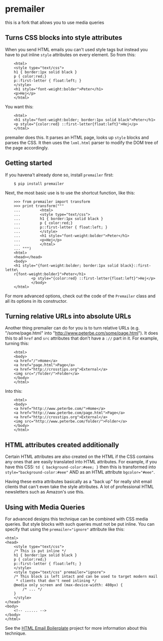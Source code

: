 premailer
=========

this is a fork that allows you to use media queries

Turns CSS blocks into style attributes
--------------------------------------

When you send HTML emails you can't used style tags but instead you
have to put inline `style` attributes on every element. So from this:

        <html>
        <style type="text/css">
        h1 { border:1px solid black }
        p { color:red;}
        p::first-letter { float:left; }
        </style>
        <h1 style="font-weight:bolder">Peter</h1>
        <p>Hej</p>
        </html>

You want this:

        <html>
        <h1 style="font-weight:bolder; border:1px solid black">Peter</h1>
        <p style="{color:red} ::first-letter{float:left}">Hej</p>
        </html>


premailer does this. It parses an HTML page, looks up `style` blocks
and parses the CSS. It then uses the `lxml.html` parser to modify the
DOM tree of the page accordingly.

Getting started
---------------

If you havena't already done so, install `premailer` first:

        $ pip install premailer

Next, the most basic use is to use the shortcut function, like this:

        >>> from premailer import transform
        >>> print transform("""
        ...         <html>
        ...         <style type="text/css">
        ...         h1 { border:1px solid black }
        ...         p { color:red;}
        ...         p::first-letter { float:left; }
        ...         </style>
        ...         <h1 style="font-weight:bolder">Peter</h1>
        ...         <p>Hej</p>
        ...         </html>
        ... """)
        <html>
        <head></head>
        <body>
        <h1 style="{font-weight:bolder; border:1px solid black}::first-lette\
        r{font-weight:bolder}">Peter</h1>
                <p style="{color:red} ::first-letter{float:left}">Hej</p>
                </body>
        </html>

For more advanced options, check out the code of the `Premailer` class
and all its options in its constructor.


Turning relative URLs into absolute URLs
----------------------------------------

Another thing premailer can do for you is to turn relative URLs (e.g.
"/some/page.html" into "http://www.peterbe.com/some/page.html"). It
does this to all `href` and `src` attributes that don't have a `://`
part in it. For example, turning this:

        <html>
        <body>
        <a href="/">Home</a>
        <a href="page.html">Page</a>
        <a href="http://crosstips.org">External</a>
        <img src="/folder/">Folder</a>
        </body>
        </html>

Into this:

        <html>
        <body>
        <a href="http://www.peterbe.com/">Home</a>
        <a href="http://www.peterbe.com/page.html">Page</a>
        <a href="http://crosstips.org">External</a>
        <img src="http://www.peterbe.com/folder/">Folder</a>
        </body>
        </html>


HTML attributes created additionally
------------------------------------

Certain HTML attributes are also created on the HTML if the CSS
contains any ones that are easily translated into HTML attributes. For
example, if you have this CSS: `td { background-color:#eee; }` then
this is transformed into `style="background-color:#eee"` AND as an
HTML attribute `bgcolor="#eee"`.

Having these extra attributes basically as a "back up" for really shit
email clients that can't even take the style attributes. A lot of
professional HTML newsletters such as Amazon's use this.


Using with Media Queries
------------------------

For advanced designs this technique can be combined with CSS media queries. But
style blocks with such queries must not be put inline. You can specify that
using the `premailer="ignore"` attribute like this:

    <html>
    <head>
        <style type="text/css">
        /* This is put inline */
        h1 { border:1px solid black }
        p { color:red;}
        p::first-letter { float:left; }
        </style>
        <style type="text/css" premailer="ignore">
        /* This block is left intact and can be used to target modern mail
         * clients that don't need inlining */
        @media only screen and (max-device-width: 480px) {
            /* ... */
        }
        </style>
    </head>
    <body>
        <!-- ...... -->
    </body>
    </html>

See the [HTML Email Boilerplate](http://htmlemailboilerplate.com/) project for
more information about this technique.
